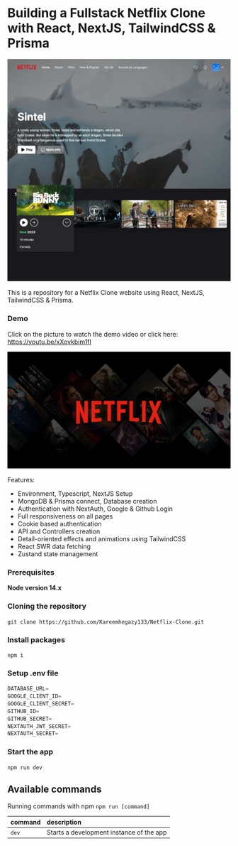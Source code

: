 # Building a Fullstack Netflix Clone with React, NextJS, TailwindCSS & Prisma

![image](https://github.com/Kareemhegazy133/Netflix-Clone/blob/main/public/AppPreview.png)

This is a repository for a Netflix Clone website using React, NextJS, TailwindCSS & Prisma.

### Demo
Click on the picture to watch the demo video or click here: https://youtu.be/xXovkbim1fI

[![IMAGE ALT TEXT](https://github.com/Kareemhegazy133/Netflix-Clone/blob/main/public/AppPreviewVideoDemoPicture.jpeg)](https://youtu.be/xXovkbim1fI "Demo Video")

Features:

- Environment, Typescript, NextJS Setup
- MongoDB & Prisma connect, Database creation
- Authentication with NextAuth, Google & Github Login
- Full responsiveness on all pages
- Cookie based authentication
- API and Controllers creation
- Detail-oriented effects and animations using TailwindCSS
- React SWR data fetching
- Zustand state management

### Prerequisites

**Node version 14.x**

### Cloning the repository

```shell
git clone https://github.com/Kareemhegazy133/Netflix-Clone.git
```

### Install packages

```shell
npm i
```

### Setup .env file


```js
DATABASE_URL=
GOOGLE_CLIENT_ID=
GOOGLE_CLIENT_SECRET=
GITHUB_ID=
GITHUB_SECRET=
NEXTAUTH_JWT_SECRET=
NEXTAUTH_SECRET=
```

### Start the app

```shell
npm run dev
```

## Available commands

Running commands with npm `npm run [command]`

| command         | description                              |
| :-------------- | :--------------------------------------- |
| `dev`           | Starts a development instance of the app |
